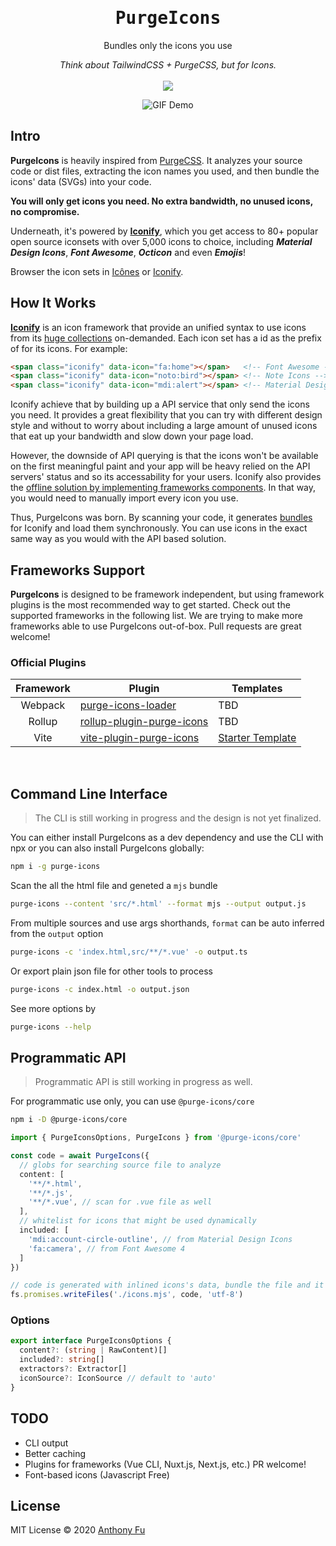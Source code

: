<h1 align='center'><samp>PurgeIcons</samp></h1>

<p align='center'>Bundles only the icons you use</p>

<p align='center'><em>Think about TailwindCSS + PurgeCSS, but for Icons.</em>

<br>
<br>

<a href='https://www.npmjs.com/package/purge-icons'>
<img src='https://img.shields.io/npm/v/purge-icons?color=222&style=flat-square'>
</a>
</p>

<p align='center'>
<img src='https://user-images.githubusercontent.com/11247099/89781398-ce625a80-db45-11ea-86bf-d50471c526b7.gif' alt='GIF Demo'/>
</p>


## Intro

**PurgeIcons** is heavily inspired from [PurgeCSS](https://purgecss.com/). It analyzes your source code or dist files, extracting the icon names you used, and then bundle the icons' data (SVGs) into your code.

**You will only get icons you need. No extra bandwidth, no unused icons, no compromise.**

Underneath, it's powered by [**Iconify**](https://iconify.design), which you get access to 80+ popular open source iconsets with over 5,000 icons to choice, including ***Material Design Icons***, ***Font Awesome***, ***Octicon*** and even ***Emojis***!

Browser the icon sets in [Icônes](https://icones.netlify.app/) or [Iconify](https://iconify.design/icon-sets/).

## How It Works

[**Iconify**](https://iconify.design) is an icon framework that provide an unified syntax to use icons from its [huge collections](https://iconify.design/icon-sets/) on-demanded. Each icon set has a id as the prefix of for its icons. For example:

```html
<span class="iconify" data-icon="fa:home"></span>   <!-- Font Awesome -->
<span class="iconify" data-icon="noto:bird"></span> <!-- Note Icons -->
<span class="iconify" data-icon="mdi:alert"></span> <!-- Material Design Icons -->
```

Iconify achieve that by building up a API service that only send the icons you need. It provides a great flexibility that you can try with different design style and without to worry about including a large amount of unused icons that eat up your bandwidth and slow down your page load.

However, the downside of API querying is that the icons won't be available on the first meaningful paint and your app will be heavy relied on the API servers' status and so its accessability for your users. Iconify also provides the [offline solution by implementing frameworks components](https://docs.iconify.design/implementations/#components). In that way, you would need to manually import every icon you use.

Thus, PurgeIcons was born. By scanning your code, it generates [bundles](https://docs.iconify.design/sources/bundles/) for Iconify and load them synchronously. You can use icons in the exact same way as you would with the API based solution.

## Frameworks Support

**PurgeIcons** is designed to be framework independent, but using framework plugins is the most recommended way to get started. Check out the supported frameworks in the following list. We are trying to make more frameworks able to use PurgeIcons out-of-box. Pull requests are great welcome!

### Official Plugins

| Framework | Plugin | Templates |
|:---:| --- | -- |
| Webpack | [purge-icons-loader](./packages/purge-icons-loader) | TBD |
| Rollup | [rollup-plugin-purge-icons](./packages/rollup-plugin-purge-icons) | TBD |
| Vite | [vite-plugin-purge-icons](./packages/vite-plugin-purge-icons) | [Starter Template](https://github.com/antfu/vitesse) |

<br>

## Command Line Interface

> The CLI is still working in progress and the design is not yet finalized.

You can either install PurgeIcons as a dev dependency and use the CLI with npx or you can also install PurgeIcons globally:

```bash
npm i -g purge-icons

```

Scan the all the html file and geneted a `mjs` bundle

```bash
purge-icons --content 'src/*.html' --format mjs --output output.js
```

From multiple sources and use args shorthands, `format` can be auto inferred from the `output` option  

```bash
purge-icons -c 'index.html,src/**/*.vue' -o output.ts
```

Or export plain json file for other tools to process

```bash
purge-icons -c index.html -o output.json
```

See more options by

```bash
purge-icons --help
```

## Programmatic API

> Programmatic API is still working in progress as well.

For programmatic use only, you can use `@purge-icons/core`

```bash
npm i -D @purge-icons/core
```

```ts
import { PurgeIconsOptions, PurgeIcons } from '@purge-icons/core'

const code = await PurgeIcons({
  // globs for searching source file to analyze
  content: [
    '**/*.html',
    '**/*.js',
    '**/*.vue', // scan for .vue file as well
  ],
  // whitelist for icons that might be used dynamically
  included: [
    'mdi:account-circle-outline', // from Material Design Icons
    'fa:camera', // from Font Awesome 4
  ]
})

// code is generated with inlined icons's data, bundle the file and it's done.
fs.promises.writeFiles('./icons.mjs', code, 'utf-8')
```

### Options 

```ts
export interface PurgeIconsOptions {
  content?: (string | RawContent)[]
  included?: string[]
  extractors?: Extractor[]
  iconSource?: IconSource // default to 'auto'
}
```


## TODO

- CLI output
- Better caching
- Plugins for frameworks (Vue CLI, Nuxt.js, Next.js, etc.) PR welcome!
- Font-based icons (Javascript Free)

## License

MIT License © 2020 [Anthony Fu](https://github.com/antfu)
